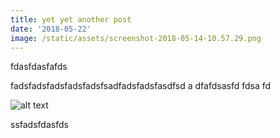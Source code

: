 ```yaml
---
title: yet yet another post
date: '2018-05-22'
image: /static/assets/screenshot-2018-05-14-10.57.29.png
---
```

fdasfdasfafds

fadsfadsfadsfadsfadsfsadfadsfadsfasdfsd a dfafdsasfd  fdsa fd

![alt text](https://s3-us-west-2.amazonaws.com/30-jonathanbell-ca/Photo-2014-10-05-11-01-37-700x525.jpg)

ssfadsfdasfds
